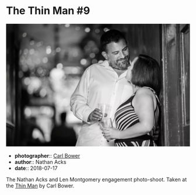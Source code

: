 # The Thin Man \#9

![Nathan and Len leaning against the wall in the back hallway of the Thin Man](assets/2018-07-17-set-1-the-thin-man-09.webp)

* **photographer**:: [Carl Bower](https://carlbowerphotos.com)  
* **author**:: Nathan Acks  
* **date**:: 2018-07-17

The Nathan Acks and Len Montgomery engagement photo-shoot. Taken at the [Thin Man](http://www.thinmantavern.com) by Carl Bower.

